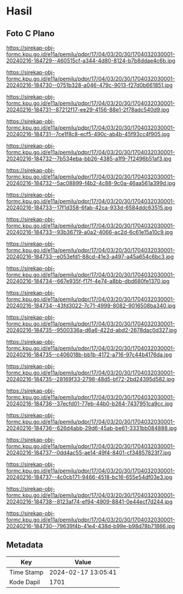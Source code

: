 # Hasil

## Foto C Plano

https://sirekap-obj-formc.kpu.go.id/e11a/pemilu/pdpr/17/04/03/20/30/1704032030001-20240216-184729--460515cf-a344-4d80-8124-b7b8ddae4c6b.jpg

https://sirekap-obj-formc.kpu.go.id/e11a/pemilu/pdpr/17/04/03/20/30/1704032030001-20240216-184730--0751b328-a046-479c-9013-f27d0b661851.jpg

https://sirekap-obj-formc.kpu.go.id/e11a/pemilu/pdpr/17/04/03/20/30/1704032030001-20240216-184731--87212f17-ee29-4156-88e1-2f78adc540d9.jpg

https://sirekap-obj-formc.kpu.go.id/e11a/pemilu/pdpr/17/04/03/20/30/1704032030001-20240216-184731--7ce1f8c8-ecf5-490c-ab4b-45f93cc4f905.jpg

https://sirekap-obj-formc.kpu.go.id/e11a/pemilu/pdpr/17/04/03/20/30/1704032030001-20240216-184732--7b534eba-bb26-4385-a1f9-7f2496b51af3.jpg

https://sirekap-obj-formc.kpu.go.id/e11a/pemilu/pdpr/17/04/03/20/30/1704032030001-20240216-184732--5ac08899-f4b2-4c88-9c0a-46aa561a399d.jpg

https://sirekap-obj-formc.kpu.go.id/e11a/pemilu/pdpr/17/04/03/20/30/1704032030001-20240216-184733--17f1d358-6fab-42ca-933d-6584ddc63515.jpg

https://sirekap-obj-formc.kpu.go.id/e11a/pemilu/pdpr/17/04/03/20/30/1704032030001-20240216-184733--93b36719-a0a2-4066-ac2d-6c61e15a10c9.jpg

https://sirekap-obj-formc.kpu.go.id/e11a/pemilu/pdpr/17/04/03/20/30/1704032030001-20240216-184733--e053efd1-88cd-41e3-a497-a45a654c6bc3.jpg

https://sirekap-obj-formc.kpu.go.id/e11a/pemilu/pdpr/17/04/03/20/30/1704032030001-20240216-184734--667e935f-f17f-4e74-a8bb-dbd680fe1370.jpg

https://sirekap-obj-formc.kpu.go.id/e11a/pemilu/pdpr/17/04/03/20/30/1704032030001-20240216-184734--43fd3022-7c71-4999-8082-9016508ba340.jpg

https://sirekap-obj-formc.kpu.go.id/e11a/pemilu/pdpr/17/04/03/20/30/1704032030001-20240216-184735--9500336a-d6a6-422d-abd2-2678dac0d327.jpg

https://sirekap-obj-formc.kpu.go.id/e11a/pemilu/pdpr/17/04/03/20/30/1704032030001-20240216-184735--c406018b-bb1b-4172-a716-97c44b4176da.jpg

https://sirekap-obj-formc.kpu.go.id/e11a/pemilu/pdpr/17/04/03/20/30/1704032030001-20240216-184735--28169f33-2798-48d5-bf72-2bd24395d582.jpg

https://sirekap-obj-formc.kpu.go.id/e11a/pemilu/pdpr/17/04/03/20/30/1704032030001-20240216-184736--37ecfd01-77eb-44b0-b264-7437951ca9cc.jpg

https://sirekap-obj-formc.kpu.go.id/e11a/pemilu/pdpr/17/04/03/20/30/1704032030001-20240216-184736--626d4abb-29d6-45ab-be61-3331bb084888.jpg

https://sirekap-obj-formc.kpu.go.id/e11a/pemilu/pdpr/17/04/03/20/30/1704032030001-20240216-184737--0dd4ac55-ae14-49f4-8401-cf34857823f7.jpg

https://sirekap-obj-formc.kpu.go.id/e11a/pemilu/pdpr/17/04/03/20/30/1704032030001-20240216-184737--4c0cb171-9466-4518-bc16-655e54df03e3.jpg

https://sirekap-obj-formc.kpu.go.id/e11a/pemilu/pdpr/17/04/03/20/30/1704032030001-20240216-184738--8123af74-ef94-4909-8841-0e44ecf7d244.jpg

https://sirekap-obj-formc.kpu.go.id/e11a/pemilu/pdpr/17/04/03/20/30/1704032030001-20240216-184730--79639f4b-41e4-438d-b99e-b98d78b71866.jpg


## Metadata

| Key        | Value               |
| ---------- | ------------------- |
| Time Stamp | 2024-02-17 13:05:41 |
| Kode Dapil | 1701                |



